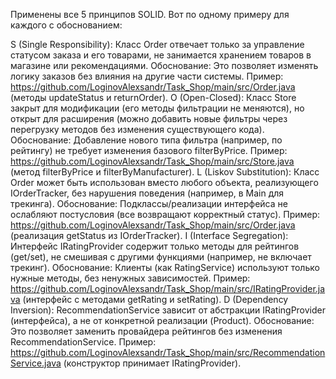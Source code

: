 Применены все 5 принципов SOLID. Вот по одному примеру для каждого с обоснованием:

S (Single Responsibility): Класс Order отвечает только за управление статусом заказа и его товарами, не занимается хранением товаров в магазине или рекомендациями. Обоснование: Это позволяет изменять логику заказов без влияния на другие части системы. Пример: https://github.com/LoginovAlexsandr/Task_Shop/main/src/Order.java (методы updateStatus и returnOrder).
O (Open-Closed): Класс Store закрыт для модификации (его методы фильтрации не меняются), но открыт для расширения (можно добавить новые фильтры через перегрузку методов без изменения существующего кода). Обоснование: Добавление нового типа фильтра (например, по рейтингу) не требует изменения базового filterByPrice. Пример: https://github.com/LoginovAlexsandr/Task_Shop/main/src/Store.java (метод filterByPrice и filterByManufacturer).
L (Liskov Substitution): Класс Order может быть использован вместо любого объекта, реализующего IOrderTracker, без нарушения поведения (например, в Main для трекинга). Обоснование: Подклассы/реализации интерфейса не ослабляют постусловия (все возвращают корректный статус). Пример: https://github.com/LoginovAlexsandr/Task_Shop/main/src/Order.java (реализация getStatus из IOrderTracker).
I (Interface Segregation): Интерфейс IRatingProvider содержит только методы для рейтингов (get/set), не смешивая с другими функциями (например, не включает трекинг). Обоснование: Клиенты (как RatingService) используют только нужные методы, без ненужных зависимостей. Пример: https://github.com/LoginovAlexsandr/Task_Shop/main/src/IRatingProvider.java (интерфейс с методами getRating и setRating).
D (Dependency Inversion): RecommendationService зависит от абстракции IRatingProvider (интерфейса), а не от конкретной реализации (Product). Обоснование: Это позволяет заменить провайдера рейтингов без изменения RecommendationService. Пример: https://github.com/LoginovAlexsandr/Task_Shop/main/src/RecommendationService.java (конструктор принимает IRatingProvider).
